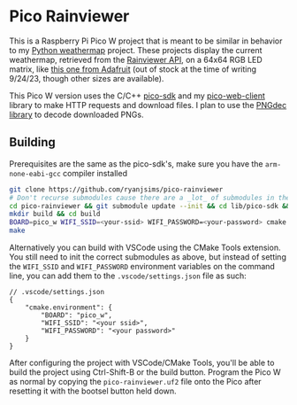 # Pico Rainviewer

This is a Raspberry Pi Pico W project that is meant to be similar in behavior to my [Python weathermap](https://github.com/ryanjsims/weathermap/) project. These projects display the current weathermap, retrieved from the [Rainviewer API](https://www.rainviewer.com/api.html), on a 64x64 RGB LED matrix, like [this one from Adafruit](https://www.adafruit.com/product/3649) (out of stock at the time of writing 9/24/23, though other sizes are available).

This Pico W version uses the C/C++ [pico-sdk](https://github.com/raspberrypi/pico-sdk) and my [pico-web-client](https://github.com/ryanjsims/pico-web-client) library to make HTTP requests and download files. I plan to use the [PNGdec library](https://github.com/bitbank2/PNGdec) to decode downloaded PNGs.

## Building

Prerequisites are the same as the pico-sdk's, make sure you have the `arm-none-eabi-gcc` compiler installed

```bash
git clone https://github.com/ryanjsims/pico-rainviewer
# Don't recurse submodules cause there are a _lot_ of submodules in the pico-sdk's dependencies
cd pico-rainviewer && git submodule update --init && cd lib/pico-sdk && git submodule update --init && cd ../pico-web-client && git submodule update --init lib/json && cd ../..
mkdir build && cd build
BOARD=pico_w WIFI_SSID=<your-ssid> WIFI_PASSWORD=<your-password> cmake ..
make
```

Alternatively you can build with VSCode using the CMake Tools extension. You still need to init the correct submodules as above, but instead of setting the `WIFI_SSID` and `WIFI_PASSWORD` environment variables on the command line, you can add them to the `.vscode/settings.json` file as such:
```jsonc
// .vscode/settings.json
{
    "cmake.environment": {
        "BOARD": "pico_w",
        "WIFI_SSID": "<your ssid>",
        "WIFI_PASSWORD": "<your password>"
    }
}
```

After configuring the project with VSCode/CMake Tools, you'll be able to build the project using Ctrl-Shift-B or the build button. Program the Pico W as normal by copying the `pico-rainviewer.uf2` file onto the Pico after resetting it with the bootsel button held down.